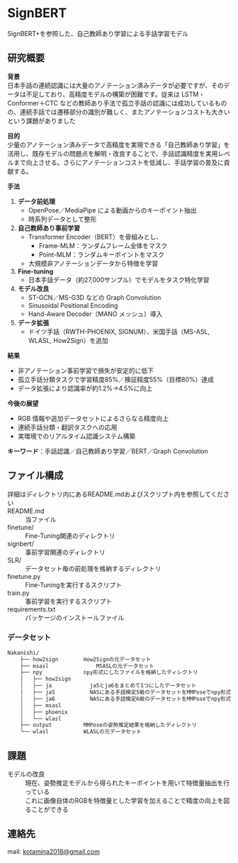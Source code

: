 # SignBERT
SignBERT+を参照した、自己教師あり学習による手話学習モデル

## 研究概要
**背景**  
日本手話の連続認識には大量のアノテーション済みデータが必要ですが、そのデータは不足しており、高精度モデルの構築が困難です。従来は LSTM・Conformer＋CTC などの教師あり手法で孤立手話の認識には成功しているものの、連続手話では遷移部分の識別が難しく、またアノテーションコストも大きいという課題がありました

**目的**  
少量のアノテーション済みデータで高精度を実現できる「自己教師あり学習」を活用し、既存モデルの問題点を解明・改良することで、手話認識精度を実用レベルまで向上させる。さらにアノテーションコストを低減し、手話学習の普及に貢献する。

**手法**  
1. **データ前処理**  
   - OpenPose／MediaPipe による動画からのキーポイント抽出  
   - 時系列データとして整形  
2. **自己教師あり事前学習**  
   - Transformer Encoder（BERT）を骨組みとし、  
     - Frame-MLM：ランダムフレーム全体をマスク  
     - Point-MLM：ランダムキーポイントをマスク  
   - 大規模非アノテーションデータから特徴を学習  
3. **Fine-tuning**  
   - 日本手話データ（約27,000サンプル）でモデルをタスク特化学習  
4. **モデル改良**  
   - ST-GCN／MS-G3D などの Graph Convolution  
   - Sinusoidal Positional Encoding  
   - Hand-Aware Decoder（MANO メッシュ）導入  
5. **データ拡張**  
   - ドイツ手話（RWTH-PHOENIX, SIGNUM）、米国手話（MS-ASL, WLASL, How2Sign）を追加

**結果**  
- 非アノテーション事前学習で損失が安定的に低下  
- 孤立手話分類タスクで学習精度85%／検証精度55%（目標80%）達成  
- データ拡張により認識率が約1.2%→4.5%に向上

**今後の展望**  
- RGB 情報や追加データセットによるさらなる精度向上  
- 連続手話分類・翻訳タスクへの応用  
- 実環境でのリアルタイム認識システム構築

**キーワード**：手話認識／自己教師あり学習／BERT／Graph Convolution  


## ファイル構成
<dl>
	<dt>詳細はディレクトリ内にあるREADME.mdおよびスクリプト内を参照してください</dt>
	<dt>README.md</dt>
  <dd>当ファイル</dd>
  <dt>finetune/</dt>
	<dd>Fine-Tuning関連のディレクトリ</dd>
	<dt>signbert/</dt>
	<dd>事前学習関連のディレクトリ</dd>
	<dt>SLR/</dt>
	<dd>データセット毎の前処理を格納するディレクトリ</dd>
	<dt>finetune.py</dt>
	<dd>Fine-Tuningを実行するスクリプト</dd>
	<dt>train.py</dt>
	<dd>事前学習を実行するスクリプト</dd>
  <dt>requirements.txt</dt>
  <dd>パッケージのインストールファイル
</dl>

### データセット
```bash
Nakanishi/
    ├── how2sign        How2Signの元データセット
    ├── msasl		        MSASLの元データセット
    ├── npy             npy形式にしたファイルを格納したディレクトリ
    │   ├── how2sign    
    │   ├── ja            ja5とja6をまとめて1つにしたデータセット
    │   ├── ja5           NASにある手話検定5級のデータセットをMMPoseでnpy形式にしたデータセット
    │   ├── ja6           NASにある手話検定6級のデータセットをMMPoseでnpy形式にしたデータセット
    │   ├── msasl
    │   ├── phoenix       
    │   └── wlasl
    ├── output          MMPoseの姿勢推定結果を格納したディレクトリ
    └── wlasl           WLASLの元データセット
```

## 課題
<dl>
<dt>モデルの改良</dt>
<dd>現在、姿勢推定モデルから得られたキーポイントを用いて特徴量抽出を行っている</dd>
<dd>これに画像自体のRGBを特徴量とした学習を加えることで精度の向上を図ることができる</dd>

## 連絡先
mail: kotamina2016@gmail.com